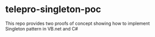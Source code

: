 # telepro-singleton-poc
This repo provides two proofs of concept showing how to implement Singleton pattern in VB.net and C#
